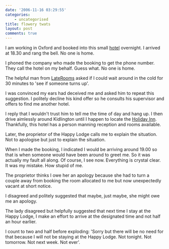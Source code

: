 ```yaml
---
date: '2006-11-16 03:29:55'
categories:
    - uncategorised
title: flowery twats
layout: post
comments: true
---
```

I am working in Oxford and booked into this small
[hotel](http://www.happylodge.org.uk/) overnight. I arrived at 18.30 and
rang the bell. No one is home.

I phoned the company who made the booking to get the phone number. They
call the hotel on my behalf. Guess what. No one is home.

The helpful man from [LateRooms](http://www.laterooms.com/) asked if I
could wait around in the cold for 30 minutes to 'see if someone turns
up'.

I was convinced my ears had deceived me and asked him to repeat this
suggestion. I politely decline his kind offer so he consults his
supervisor and offers to find me another hotel.

I reply that I wouldn't trust him to tell me the time of day and hang
up. I then drive aimlessly around Kidlington until I happen to locate
the [Holiday Inn](http://www.ichotelsgroup.com/h/d/hi/925/en/hd/ofduk).
Thankfully, this hotel has a person manning reception and rooms
available.

Later, the proprietor of the Happy Lodge calls me to explain the
situation. Not to apologise but just to explain the situation.

When I made the booking, I indicated I would be arriving around 19.00 so
that is when someone would have been around to greet me. So it was
actually my fault all along. Of course, I see now. Everything is crystal
clear. It was my mistake. How stupid of me.

The proprietor thinks I owe her an apology because she had to turn a
couple away from booking the room allocated to me but now unexpectedly
vacant at short notice.

I disagreed and politely suggested that maybe, just maybe, she might owe
me an apology.

The lady disagreed but helpfully suggested that next time I stay at the
Happy Lodge, I make an effort to arrive at the designated time and not
half an hour earlier.

I count to two and half before exploding: 'Sorry but there will be no
need for that because I will not be staying at the Happy Lodge. Not
tonight. Not tomorrow. Not next week. Not ever'.
